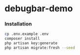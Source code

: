 # debugbar-demo

### Installation

```bash
cp .env.example .env
composer install
php artisan key:generate
php artisan migrate:fresh --seed
```
